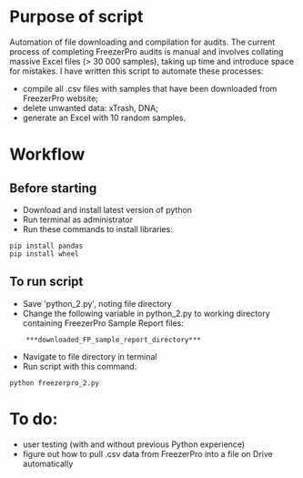 # Purpose of script
Automation of file downloading and compilation for audits. The current process of completing FreezerPro audits is manual and involves collating massive Excel files (> 30 000 samples), taking up time and introduce space for mistakes. I have written this script to automate these processes:

- compile all .csv files with samples that have been downloaded from FreezerPro website;
- delete unwanted data: xTrash, DNA;
- generate an Excel with 10 random samples.


# Workflow
## Before starting
- Download and install latest version of python
- Run terminal as administrator
- Run these commands to install libraries:
```
pip install pandas
pip install wheel
```
## To run script
- Save 'python_2.py', noting file directory
- Change the following variable in python_2.py to working directory containing FreezerPro Sample Report files:
```
    ***downloaded_FP_sample_report_directory***
```
- Navigate to file directory in terminal
- Run script with this command:
```
python freezerpro_2.py
```


# To do:

- user testing (with and without previous Python experience)
- figure out how to pull .csv data from FreezerPro into a file on Drive automatically